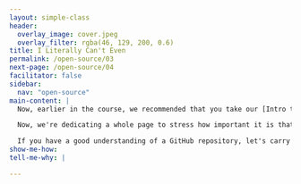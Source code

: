 ```yaml
---
layout: simple-class
header:
  overlay_image: cover.jpeg
  overlay_filter: rgba(46, 129, 200, 0.6)
title: I Literally Can't Even
permalink: /open-source/03
next-page: /open-source/04
facilitator: false
sidebar:
  nav: "open-source"
main-content: |
  Now, earlier in the course, we recommended that you take our [Intro to GitHub Course](https://services.github.com/on-demand/intro-to-github/).

  Now, we're dedicating a whole page to stress how important it is that you do that. The last thing we want is for you to be overwhelmed with GitHub/Git AND how to make a contribution at the same time.

  If you have a good understanding of a GitHub repository, let's carry on. 
show-me-how:
tell-me-why: |

---
```

